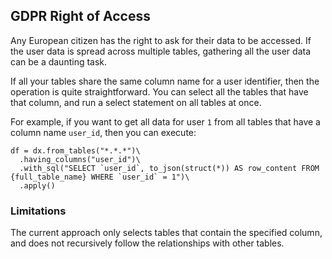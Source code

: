 ## GDPR Right of Access

Any European citizen has the right to ask for their data to be accessed. If the user data is spread across multiple tables, gathering all the user data can be a daunting task.

If all your tables share the same column name for a user identifier, then the operation is quite straightforward. You can select all the tables that have that column, and run a select statement on all tables at once.

For example, if you want to get all data for user `1` from all tables that have a column name `user_id`, then you can execute:

```
df = dx.from_tables("*.*.*")\
  .having_columns("user_id")\
  .with_sql("SELECT `user_id`, to_json(struct(*)) AS row_content FROM {full_table_name} WHERE `user_id` = 1")\
  .apply()
```

### Limitations

The current approach only selects tables that contain the specified column, and does not recursively follow the relationships with other tables.